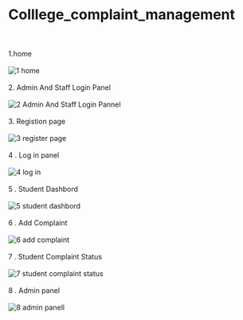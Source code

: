 # Colllege_complaint_management <br> <br>
1.home <br> </br>
![1 home](https://github.com/muradaliali/Colllege_complaint_management/assets/95040712/b93a1334-760e-4ea9-a9fe-64ce9177e096) <br> </br>
2. Admin And Staff Login Panel <br> </br>
![2  Admin And Staff Login Pannel](https://github.com/muradaliali/Colllege_complaint_management/assets/95040712/bb3eb3f7-af22-40e9-b21d-0bf85d338f29)  <br> </br>
3. Registion page <br> </br>
![3 register page](https://github.com/muradaliali/Colllege_complaint_management/assets/95040712/41c094f0-b4f1-472e-8119-3c26d885f0b8)  <br> </br>
4 . Log in panel <br> </br>
![4 log in](https://github.com/muradaliali/Colllege_complaint_management/assets/95040712/d69da50a-1f0e-439f-9c64-76941fda8ea9) <br> </br> 
5 . Student Dashbord <br> </br>
![5 student dashbord](https://github.com/muradaliali/Colllege_complaint_management/assets/95040712/879ac3c2-7b7a-4242-ba12-bcd1b22432fd) <br> </br>
6 . Add Complaint <br> </br>
![6 add complaint](https://github.com/muradaliali/Colllege_complaint_management/assets/95040712/11e7a21a-6ad0-48cf-a5e9-1b3c78bf2425) <br> </br>
7 . Student Complaint Status <br> </br>
![7 student complaint status](https://github.com/muradaliali/Colllege_complaint_management/assets/95040712/29925643-194e-43e9-988d-6997319aa98b) <br> </br> 
8 . Admin panel <br> </br>
![8  admin panell](https://github.com/muradaliali/Colllege_complaint_management/assets/95040712/6821ca7d-048e-4ff1-a41f-78bd5e043d7d) <br> </br>
